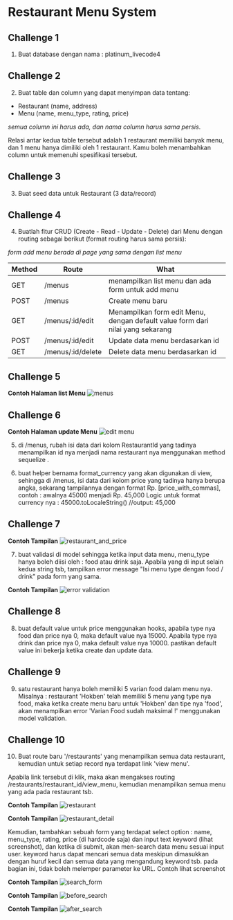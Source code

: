 # Restaurant Menu System

## Challenge 1

1. Buat database dengan nama : platinum_livecode4

## Challenge 2

2. Buat table dan column yang dapat menyimpan data tentang:
- Restaurant (name, address)
- Menu (name, menu_type, rating, price)

*semua column ini harus ada, dan nama column harus sama persis*.

Relasi antar kedua table tersebut adalah 1 restaurant memiliki banyak menu, dan 1 menu hanya dimiliki oleh 1 restaurant. Kamu boleh menambahkan column untuk memenuhi spesifikasi tersebut.

## Challenge 3

3. Buat seed data untuk Restaurant (3 data/record)

## Challenge 4

4. Buatlah fitur CRUD (Create - Read - Update - Delete) dari Menu dengan routing sebagai berikut (format routing harus sama persis):

*form add menu berada di page yang sama dengan list menu*

| Method | Route             | What                                                                           |
|--------|-------------------|--------------------------------------------------------------------------------|
| GET    | /menus            | menampilkan list menu dan ada form untuk add menu                              |
| POST   | /menus            | Create menu baru                                                               |
| GET    | /menus/:id/edit   | Menampilkan form edit Menu, dengan default value form dari nilai yang sekarang |
| POST   | /menus/:id/edit   | Update data menu berdasarkan id                                                |
| GET    | /menus/:id/delete | Delete data menu berdasarkan id                                                |

## Challenge 5

**Contoh Halaman list Menu**
![menus](menus.png)

## Challenge 6

**Contoh Halaman update Menu**
![edit menu](edit_menus.png)

5. di /menus, rubah isi data dari kolom RestaurantId yang tadinya menampilkan id nya menjadi nama restaurant nya menggunakan method sequelize .

6. buat helper bernama format_currency yang akan digunakan di view, sehingga di /menus, isi data dari kolom price yang tadinya hanya berupa angka, sekarang tampilannya dengan format Rp. [price_with_commas], contoh : awalnya 45000 menjadi Rp. 45,000
Logic untuk format currency nya : 45000.toLocaleString() //output: 45,000


## Challenge 7

**Contoh Tampilan**
![restaurant_and_price](restaurant_and_price.png)

7. buat validasi di model sehingga ketika input data menu, menu_type hanya boleh diisi oleh : food atau drink saja. Apabila yang di input selain kedua string tsb, tampilkan error message "Isi menu type dengan food / drink" pada form yang sama.


**Contoh Tampilan**
![error validation](error_validation.png)

## Challenge 8

8. buat default value untuk price menggunakan hooks, apabila type nya food dan price nya 0, maka default value nya 15000. Apabila type nya drink dan price nya 0, maka default value nya 10000. pastikan default value ini bekerja ketika create dan update data.

## Challenge 9

9. satu restaurant hanya boleh memiliki 5 varian food dalam menu nya. Misalnya : restaurant 'Hokben' telah memiliki 5 menu yang type nya food, maka ketika create menu baru untuk 'Hokben' dan tipe nya 'food', akan menampilkan error 'Varian Food sudah maksimal !' menggunakan model validation.

## Challenge 10

10. Buat route baru '/restaurants' yang menampilkan semua data restaurant, kemudian untuk setiap record nya terdapat link 'view menu'.

Apabila link tersebut di klik, maka akan mengakses routing /restaurants/restaurant_id/view_menu, kemudian menampilkan semua menu yang ada pada restaurant tsb.


**Contoh Tampilan**
![restaurant](restaurant.png)


**Contoh Tampilan**
![restaurant_detail](restaurant_detail.png)

Kemudian, tambahkan sebuah form yang terdapat select option : name, menu_type, rating, price (di hardcode saja) dan input text keyword (lihat screenshot), dan ketika di submit, akan men-search data menu sesuai input user. keyword harus dapat mencari semua data meskipun dimasukkan dengan huruf kecil dan semua data yang mengandung keyword tsb. pada bagian ini, tidak boleh melemper parameter ke URL. Contoh lihat screenshot 


**Contoh Tampilan**
![search_form](search_form.png)


**Contoh Tampilan**
![before_search](before_search.png)


**Contoh Tampilan**
![after_search](after_search.png)
